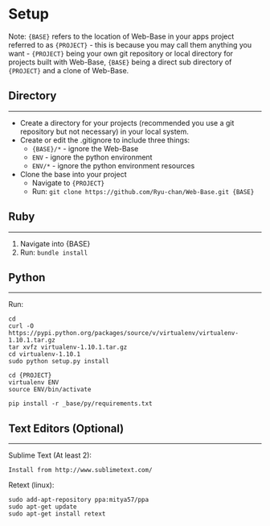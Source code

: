 # Setup

Note: 
`{BASE}` refers to the location of Web-Base in your apps project referred to as `{PROJECT}` - this is because you may call them anything you want - `{PROJECT}` being your own git repository or local directory for projects built with Web-Base, `{BASE}` being a direct sub directory of `{PROJECT}` and a clone of Web-Base.

Directory
---
- - -
* Create a directory for your projects (recommended you use a git repository but not necessary) in your local system.  
* Create or edit the .gitignore to include three things:
	* `{BASE}/*` - ignore the Web-Base
	* `ENV` - ignore the python environment
	* `ENV/*` - ignore the python environment resources
* Clone the base into your project
	* Navigate to `{PROJECT}` 
	* Run: `git clone https://github.com/Ryu-chan/Web-Base.git {BASE}`

Ruby
---
- - -
1. Navigate into {BASE}
2. Run: `bundle install`

Python
---
- - -
Run:
    
	cd
	curl -O https://pypi.python.org/packages/source/v/virtualenv/virtualenv-1.10.1.tar.gz
    tar xvfz virtualenv-1.10.1.tar.gz
    cd virtualenv-1.10.1
    sudo python setup.py install

    cd {PROJECT}
    virtualenv ENV
    source ENV/bin/activate
    
    pip install -r _base/py/requirements.txt
    
Text Editors (Optional)
---
- - -
Sublime Text (At least 2):
 
	Install from http://www.sublimetext.com/

Retext (linux):

	sudo add-apt-repository ppa:mitya57/ppa
	sudo apt-get update
	sudo apt-get install retext
   	